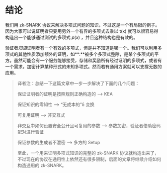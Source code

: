 # 结论

我们用 zk-SNARK 协议来解决多项式问题的知识，不过这是一个有局限的例子。因为大家可以说证明者只要用另外一个有界的多项式去乘以 t(x) 就可以很容易得构造出一个能够通过测试的多项式  *p*(*x*) ，并且这种结构也是有效的。

验证者*知道*证明者有一个有效的多项式，但是并不知道是哪一个。我们可以利用多项式的其他性质添加额外的证明，如**:**被多个多项式整除，是某个多项式的平方。虽然可能会有一个服务能够接受，存储和奖励所有经过证明的多项式，或者有一个需求，加密计算某种形式的未知多项式。然而若有通用方案就可以支撑无数的应用。

> 译者注：总结一下这篇文章中一步一步解决了下面的几个问题：
>
> 保证证明者的证明是按照规则正确构造的 ——> KEA
>
> 保证知识的零知性 ——> “无成本的”δ 变换
>
> 可复用证明 ——> 非交互式
>
> 非交互中如何设置安全公开且可复用的参数 ——> 参数加密，验证者借助密码配对进行验证
>
> 保证参数的生成者不泄密 ——> 多方的 Setup
>
> 至此，一个用来证明多项式知识的完整的 zk-SNARK 协议就构造出来了，不过现在的协议在通用性上依然还有很多限制，后面的文章将继续介绍如何构造通用的 zk-SNARK。
